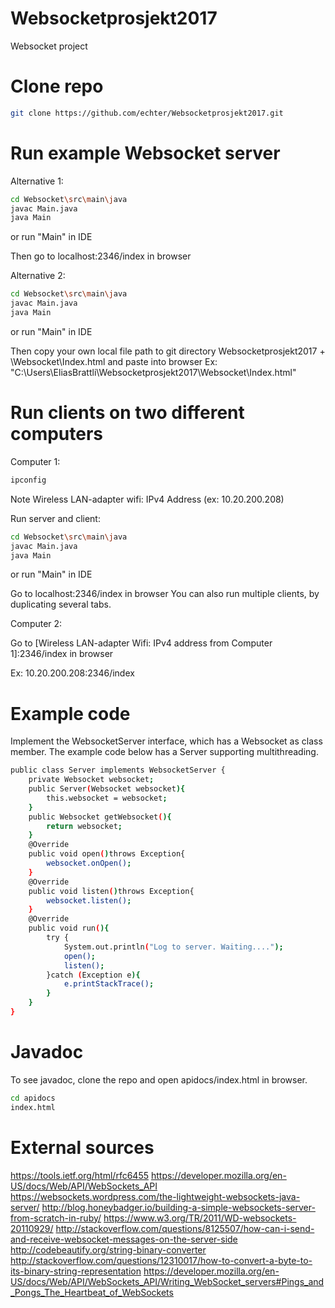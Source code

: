 # Websocketprosjekt2017
Websocket project

# Clone repo
```sh
git clone https://github.com/echter/Websocketprosjekt2017.git
```
# Run example Websocket server

Alternative 1:

```sh
cd Websocket\src\main\java
javac Main.java
java Main
```
or run "Main" in IDE

Then go to localhost:2346/index in browser

Alternative 2:

```sh
cd Websocket\src\main\java
javac Main.java
java Main
```
or run "Main" in IDE

Then copy your own local file path to git directory Websocketprosjekt2017 + \Websocket\Index.html and paste into browser
Ex: "C:\Users\EliasBrattli\Websocketprosjekt2017\Websocket\Index.html"

# Run clients on two different computers

Computer 1:
```sh
ipconfig
```
Note Wireless LAN-adapter wifi: IPv4 Address (ex: 10.20.200.208)

Run server and client:
```sh
cd Websocket\src\main\java
javac Main.java
java Main
```
or run "Main" in IDE

Go to localhost:2346/index in browser
You can also run multiple clients, by duplicating several tabs.

Computer 2:

Go to [Wireless LAN-adapter Wifi: IPv4 address from Computer 1]:2346/index in browser

Ex: 10.20.200.208:2346/index

# Example code
Implement the WebsocketServer interface, which has a Websocket as class member.
The example code below has a Server supporting multithreading.
```sh
public class Server implements WebsocketServer {
    private Websocket websocket;
    public Server(Websocket websocket){
        this.websocket = websocket;
    }
    public Websocket getWebsocket(){
        return websocket;
    }
    @Override
    public void open()throws Exception{
        websocket.onOpen();
    }
    @Override
    public void listen()throws Exception{
        websocket.listen();
    }
    @Override
    public void run(){
        try {
            System.out.println("Log to server. Waiting....");
            open();
            listen();
        }catch (Exception e){
            e.printStackTrace();
        }
    }
}
```
# Javadoc
To see javadoc, clone the repo and open apidocs/index.html in browser.
```sh
cd apidocs
index.html
```
# External sources

https://tools.ietf.org/html/rfc6455
https://developer.mozilla.org/en-US/docs/Web/API/WebSockets_API
https://websockets.wordpress.com/the-lightweight-websockets-java-server/
http://blog.honeybadger.io/building-a-simple-websockets-server-from-scratch-in-ruby/
https://www.w3.org/TR/2011/WD-websockets-20110929/
http://stackoverflow.com/questions/8125507/how-can-i-send-and-receive-websocket-messages-on-the-server-side
http://codebeautify.org/string-binary-converter
http://stackoverflow.com/questions/12310017/how-to-convert-a-byte-to-its-binary-string-representation
https://developer.mozilla.org/en-US/docs/Web/API/WebSockets_API/Writing_WebSocket_servers#Pings_and_Pongs_The_Heartbeat_of_WebSockets
